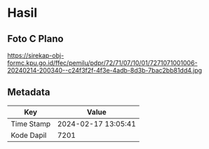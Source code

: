 # Hasil

## Foto C Plano

https://sirekap-obj-formc.kpu.go.id/ffec/pemilu/pdpr/72/71/07/10/01/7271071001006-20240214-200340--c24f3f2f-4f3e-4adb-8d3b-7bac2bb81dd4.jpg


## Metadata

| Key        | Value               |
| ---------- | ------------------- |
| Time Stamp | 2024-02-17 13:05:41 |
| Kode Dapil | 7201                |



